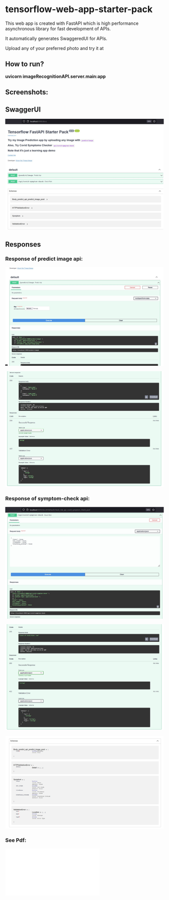 # tensorflow-web-app-starter-pack

This web app is created with FastAPI which is high performance asynchronous library for fast development of APIs.

It automatically generates SwaggeredUI for APIs.

Upload any of your preferred photo and try it at 

## How to run?
**uvicorn imageRecognitionAPI.server.main:app**

## Screenshots:
## SwaggerUI
![SwaggerUI](imageRecognitionAPI/screenshots/localhost-homepage.jpg)

## Responses
### Response of predict image api:
![predictAPI](imageRecognitionAPI/screenshots/predict-api1.jpg)

![predictAPI](imageRecognitionAPI/screenshots/predict-api2.jpg)


### Response of symptom-check api:
![symptom-check](imageRecognitionAPI/screenshots/1.jpg)

![symptom-check](imageRecognitionAPI/screenshots/2.jpg)

![symptom-check](imageRecognitionAPI/screenshots/3.jpg)

### See Pdf:
![pdf](imageRecognitionAPI/screenshots/prediction-n-symptom-checker-apis.pdf)


